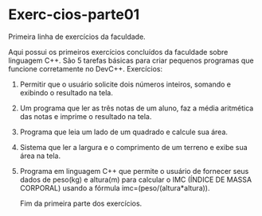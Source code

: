 # Exerc-cios-parte01
Primeira linha de exercícios da faculdade.

  Aqui possui os primeiros exercícios concluídos da faculdade sobre linguagem C++. 
São 5 tarefas básicas para criar pequenos programas que funcione corretamente no DevC++.
Exercícios:
1) Permitir que o usuário solicite dois números inteiros, somando e exibindo o resultado na tela.
2) Um programa que ler as três notas de um aluno, faz a média aritmética das notas e imprime o resultado na tela.
3) Programa que leia um lado de um quadrado e calcule sua área.
4) Sistema que ler a largura e o comprimento de um terreno e exibe sua área na tela.
5) Programa em linguagem C++ que permite o usuário de fornecer seus dados de peso(kg) e altura(m)
   para calcular o IMC (ÍNDICE DE MASSA CORPORAL) usando a fórmula imc=(peso/(altura*altura)).

   Fim da primeira parte dos exercícios.
